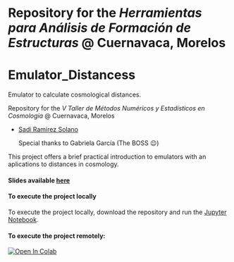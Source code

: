 # Repository for the *Herramientas para Análisis de Formación de Estructuras* @ Cuernavaca, Morelos

# Emulator_Distancess
Emulator to calculate cosmological distances.

Repository for the *V Taller de Métodos Numéricos y Estadísticos en Cosmología* @ Cuernavaca, Morelos

- [Sadi Ramirez Solano](mailto:sadiramirez@estudiantes.fisica.unam.mx)

  Special thanks to Gabriela García (The BOSS 😉)

This project offers a brief practical introduction to emulators with an aplications to distances in cosmology.


#### Slides available [here](https://docs.google.com/presentation/d/1vMtK3w2-D70mmPOoZlxGwqUDXkk9Y9wr2ABlMsBWD-U/edit?usp=sharing)

#### To execute the project locally

To execute the project locally, download the repository and run the [Jupyter Notebook](https://github.com/henoriega/Methods_2024_ICF/blob/main/Tutorial.ipynb).

#### To execute the project remotely:

[![Open In Colab](https://colab.research.google.com/assets/colab-badge.svg)](https://drive.google.com/file/d/1fy4YLNOoITZvrvfIvaBfCPhI-ZTDdgUU/view?usp=sharing)
